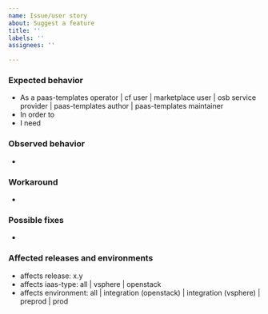 ```yaml
---
name: Issue/user story
about: Suggest a feature
title: ''
labels: ''
assignees: ''

---
```


### Expected behavior 

<!-- hint: if you're reporting a bug or something broken, then describe unexpected negative impact of the bug, e.g. As a user, I expect my dataservice to be available  -->

* As a paas-templates operator | cf user | marketplace user | osb service provider | paas-templates author | paas-templates maintainer
* In order to 
* I need 

<!--
and

* As a paas-templates operator | cf user | marketplace user | osb service provider | paas-templates author | paas-templates maintainer
* In order to 
* I need 
 -->

### Observed behavior

<!-- hint: if you're reporting a bug or something broken, then use this section to collect 
- observed symptoms. Remember this is a public repo. DON'T leak credentials or Orange internal URLs in text or screenshots
- diagnostic steps and commands
-->
* 

<!--
<details>

<summary></summary>
 
</details>
-->

### Workaround

<!-- hint: document how the impacted actor may workaround the issue  -->
* 

### Possible fixes

<!-- hint: document how a feature branch could address the feature or issue -->

* 

### Affected releases and environments

* affects release: x.y
* affects iaas-type: all | vsphere | openstack
* affects environment: all | integration (openstack) | integration (vsphere) | preprod | prod




<!--
